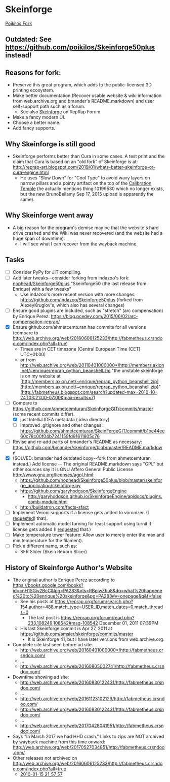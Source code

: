 # Skeinforge
[Poikilos Fork](https://github.com/poikilos/skeinforge)
## Outdated: See <https://github.com/poikilos/Skeinforge50plus> instead!

## Reasons for fork:
- Preserve this great program, which adds to the public-licensed 3D
  printing ecosystem.
- Make better documentation (Recover usable
  website & wiki information from web.archive.org and bmander's
  README.markdown) and user self-support path such as a forum.
  - See also [Skeinforge](https://reprap.org/forum/list.php?154) on
    RepRap Forum.
- Make a fancy modern UI.
- Choose a better name.
- Add fancy supports.

## Why Skeinforge is still good
- Skeinforge performs better than Cura in some
  cases. A test print and the claim that Cura is based on an "old fork"
  of Skeinforge is at:
  http://reprap-art.blogspot.com/2019/01/whats-better-skeinforge-or-cura-engine.html
  - He uses "Slow Down" for "Cool Type" to avoid wavy layers on narrow
    pillars and a pointy artifact on the top of the [Calibration
    Temple](https://www.thingiverse.com/thing:1019953) (he actually
    mentions thing:10199530 which no longer exists, but the new
    BrunoBellamy Sep 17, 2015 upload is apparently the same).

## Why Skeinforge went away
- A big reason for the program's demise may be that the website's hard
  drive crashed and the Wiki was never recovered (and the website had a
  huge span of downtime).
  - I will see what I can recover from the wayback machine.

## Tasks
- [ ] Consider PyPy for JIT compiling.
- [ ] Add later tweaks--consider forking from indazoo's fork:
  [nophead/Skeinforge50plus](https://github.com/nophead/Skeinforge50plus)
  "Skeinforge50 (the last release from Enrique) with a few tweaks"
  - Use indazoo's more recent version with more changes:
    https://github.com/indazoo/Skeinforge50plus
    (forked from AlexeyKruglov's, which also has several changes)
- [ ] Ensure good plugins are included, such as "stretch" (arc
  compensation) by Enrique Perez:
  https://blog.pcedev.com/2015/06/02/arc-compensation-reprap/
- [x] Ensure github.com/ahmetcemturan has commits for all versions
  (compare to
  http://web.archive.org/web/20160606125233/http://fabmetheus.crsndoo.com/index.php?all=true)
  - Times are in CET timezone (Central European Time (CET) UTC+01:00)
  - or from http://web.archive.org/web/20110401000000*/http://members.axion.net/~enrique/reprap_python_beanshell.zip
    "the unstable skeinforge is on my website at [http://members.axion.net/~enrique/reprap_python_beanshell.zip](http://members.axion.net/~enrique/reprap_python_beanshell.zip)" (http://fabmetheus.blogspot.com/search?updated-max=2010-10-24T03:21:00-07:00&max-results=7)
- [ ] Compare to
  https://github.com/ahmetcemturan/SkeinForgeGIT/commits/master
  (some recent commits differ).
  - [x] just IntelliJ IDEA metadata (.idea directory)
  - [ ] Improved .gitignore and other changes: https://github.com/ahmetcemturan/SkeinForgeGIT/commit/b1be44ee60c78c00f04b7241159fd91611805c76
- [ ] Revise and re-add parts of bmander's README as necessary:
  https://github.com/bmander/skeinforge/blob/master/README.markdown
- [x] (SOLVED: bmander had outdated copy--fork from ahmetcemturan
  instead.) Add license -- The original README.markdown says "GPL" but
  other sources say it is GNU Affero General Public License
  http://www.gnu.org/licenses/agpl.html:
  - https://github.com/nophead/Skeinforge50plus/blob/master/skeinforge_application/skeinforge.py
  - https://github.com/garyhodgson/SkeinforgeEngine
    - http://garyhodgson.github.io/SkeinforgeEngine/apidocs/plugins.comb-module.html
  - http://buildatron.com/facts-sfact
- [ ] Implement Veroni supports if a license gets added to voronizer.
  (I [requested](https://github.com/tjwill95/voronizer/issues/1)) that).
- [ ] Implement automatic model turning for least support using
  turnit if license gets added (I
  [requested](https://github.com/nickc92/turnit/issues/1) that.)
- [ ] Make temperature tower feature: Allow user to merely enter the max
  and min temperature for the filament).
- [ ] Pick a different name, such as:
  - SFR Slicer (Skein Reborn Slicer)

## History of Skeinforge Author's Website
- The original author is Enrique Perez according to
  https://books.google.com/books?id=cnH1SGiv2BcC&lpg=PA283&ots=RBpiwZtiu8&dq=what%20happened%20to%20enrique%20skeinforge&pg=PA283#v=onepage&q&f=false
  - See his posts at https://reprap.org/forum/search.php?154,author=488,match_type=USER_ID,match_dates=0,match_threads=0
    - The last post is https://reprap.org/forum/read.php?233,108249,108542#msg-108542
      December 01, 2011 07:39PM
  - His last Skeinforge commit is Apr 27, 2011 at
    https://github.com/amsler/skeinforge/commits/master
    - It is Skeinforge 41, but I have later versions from
      web.archive.org.
- Complete site last seen before ad site:
  - http://web.archive.org/web/20160401000000*/http://fabmetheus.crsndoo.com/
  - ...
  - http://web.archive.org/web/20160805002741/http://fabmetheus.crsndoo.com/
- Downtime showing ad site:
  - http://web.archive.org/web/20160830122431/http://fabmetheus.crsndoo.com/
  - ...
  - http://web.archive.org/web/20161123102129/http://fabmetheus.crsndoo.com/
  - http://web.archive.org/web/20160830122431/http://fabmetheus.crsndoo.com/
  - ...
  - http://web.archive.org/web/20170428041951/http://fabmetheus.crsndoo.com/
- Says "In March 2017 we had HHD crash." Links to zips are NOT
  archived by wayback machine from this time onward:
  http://web.archive.org/web/20170527034851/http://fabmetheus.crsndoo.com/
- Other releases not archived on http://web.archive.org/web/20160606125233/http://fabmetheus.crsndoo.com/index.php?all=true
  - [2010-01-15 21_57_57](http://web.archive.org/web/20141211202524/http://fabmetheus.crsndoo.com/files/9_reprap_python_beanshell.zip)
